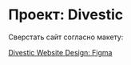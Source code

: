 # Проект: Divestic

Сверстать сайт согласно макету:

[Divestic Website Design: Figma](https://www.figma.com/file/Md3lWmboSBXp1t44MdviSe/Divestic?node-id=964%3A5456)
